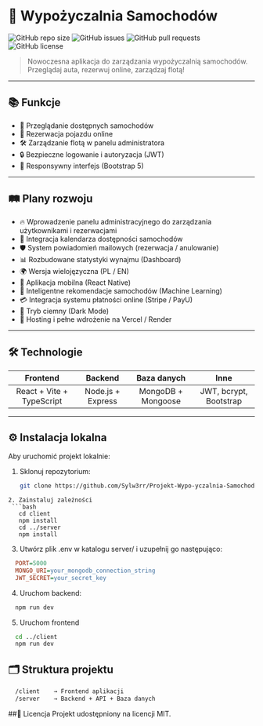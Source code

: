 # 🚗 Wypożyczalnia Samochodów

![GitHub repo size](https://img.shields.io/github/repo-size/Sylw3rr/Projekt-Wypo-yczalnia-Samochod-w)
![GitHub issues](https://img.shields.io/github/issues/Sylw3rr/Projekt-Wypo-yczalnia-Samochod-w)
![GitHub pull requests](https://img.shields.io/github/issues-pr/Sylw3rr/Projekt-Wypo-yczalnia-Samochod-w)
![GitHub license](https://img.shields.io/github/license/Sylw3rr/Projekt-Wypo-yczalnia-Samochod-w)

> Nowoczesna aplikacja do zarządzania wypożyczalnią samochodów. Przeglądaj auta, rezerwuj online, zarządzaj flotą!

---

## 📚 Funkcje

- 🔎 Przeglądanie dostępnych samochodów
- 🛒 Rezerwacja pojazdu online
- 🛠️ Zarządzanie flotą w panelu administratora
- 🔒 Bezpieczne logowanie i autoryzacja (JWT)
- 📱 Responsywny interfejs (Bootstrap 5)

---

## 🛤️ Plany rozwoju

- 🔥 Wprowadzenie panelu administracyjnego do zarządzania użytkownikami i rezerwacjami
- 📅 Integracja kalendarza dostępności samochodów
- 🛡️ System powiadomień mailowych (rezerwacja / anulowanie)
- 📊 Rozbudowane statystyki wynajmu (Dashboard)
- 🌍 Wersja wielojęzyczna (PL / EN)
- 📱 Aplikacja mobilna (React Native)
- 🧠 Inteligentne rekomendacje samochodów (Machine Learning)
- 💳 Integracja systemu płatności online (Stripe / PayU)
- 🌟 Tryb ciemny (Dark Mode)
- 🚀 Hosting i pełne wdrożenie na Vercel / Render

---

## 🛠️ Technologie

| Frontend | Backend | Baza danych | Inne |
| :---: | :---: | :---: | :---: |
| React + Vite + TypeScript | Node.js + Express | MongoDB + Mongoose | JWT, bcrypt, Bootstrap |

---

## ⚙️ Instalacja lokalna

Aby uruchomić projekt lokalnie:

1. Sklonuj repozytorium:

   ```bash
   git clone https://github.com/Sylw3rr/Projekt-Wypo-yczalnia-Samochod-w.git
```
2. Zainstaluj zależności
 ```bash
   cd client
   npm install
   cd ../server
   npm install
```
3. Utwórz plik .env w katalogu server/ i uzupełnij go następująco:
 ```ini
   PORT=5000
   MONGO_URI=your_mongodb_connection_string
   JWT_SECRET=your_secret_key
```
4. Uruchom backend:
 ```bash
   npm run dev
```
5. Uruchom frontend
 ```bash
   cd ../client
   npm run dev
```
## 🗂️ Struktura projektu
 ```bash
   /client    → Frontend aplikacji
   /server    → Backend + API + Baza danych
```
##📝 Licencja
Projekt udostępniony na licencji MIT.





   
